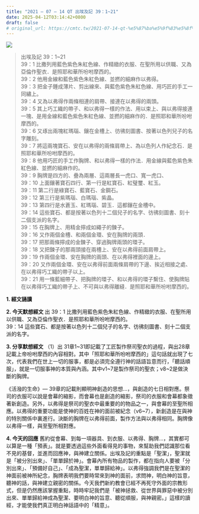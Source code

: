 ```yaml
---
title: "2021 – 07 – 14 QT 出埃及記 39：1~21"
date: 2025-04-12T03:14:42+0800
draft: false
# original_url: https://cmtc.tw/2021-07-14-qt-%e5%87%ba%e5%9f%83%e5%8f%8a%e8%a8%98-39%ef%bc%9a121
---
```


![](/images/qt.jpg)
> 出埃及記 39：1\~21  
> 39：1 比撒列用藍色紫色朱紅色線、作精緻的衣服、在聖所用以供職、又為亞倫作聖衣．是照耶和華所吩咐摩西的。  
> 39：2 他用金線和藍色紫色朱紅色線、並撚的細麻作以弗得。  
> 39：3 把金子錘成薄片、剪出線來、與藍色紫色朱紅色線、用巧匠的手工一同繡上。  
> 39：4 又為以弗得作兩條相連的肩帶、接連在以弗得的兩頭。  
> 39：5 其上巧工織的帶子、和以弗得一樣的作法、用以束上、與以弗得接連一塊、是用金線和藍色紫色朱紅色線、並撚的細麻作的．是照耶和華所吩咐摩西的。  
> 39：6 又琢出兩塊紅瑪瑙、鑲在金槽上、彷彿刻圖書、按著以色列兒子的名字雕刻。  
> 39：7 將這兩塊寶石、安在以弗得的兩條肩帶上、為以色列人作紀念石．是照耶和華所吩咐摩西的。  
> 39：8 他用巧匠的手工作胸牌、和以弗得一樣的作法．用金線與藍色紫色朱紅色線、並撚的細麻作的。  
> 39：9 胸牌是四方的、疊為兩層、這兩層長一虎口、寬一虎口、  
> 39：10 上面鑲著寶石四行、第一行是紅寶石、紅璧璽、紅玉。  
> 39：11 第二行是綠寶石、藍寶石、金鋼石。  
> 39：12 第三行是紫瑪瑙、白瑪瑙、紫晶。  
> 39：13 第四行是水蒼玉、紅瑪瑙、碧玉．這都鑲在金槽中。  
> 39：14 這些寶石、都是按著以色列十二個兒子的名字、彷彿刻圖書、刻十二個支派的名字。  
> 39：15 在胸牌上、用精金擰成如繩子的鍊子。  
> 39：16 又作兩個金槽、和兩個金環、安在胸牌的兩頭．  
> 39：17 把那兩條擰成的金鍊子、穿過胸牌兩頭的環子。  
> 39：18 又把鍊子的那兩頭接在兩槽上、安在以弗得前面肩帶上。  
> 39：19 作兩個金環、安在胸牌的兩頭、在以弗得裡面的邊上。  
> 39：20 又作兩個金環、安在以弗得前面兩條肩帶的下邊、挨近相接之處、在以弗得巧工織的帶子以上。  
> 39：21 用一條藍細帶子、把胸牌的環子、和以弗得的環子繫住、使胸牌貼在以弗得巧工織的帶子上、不可與以弗得離縫．是照耶和華所吩咐摩西的。

**1. 經文誦讀**

**2.  今天默想經文**
出 39：1 比撒列用藍色紫色朱紅色線、作精緻的衣服、在聖所用以供職、又為亞倫作聖衣．是照耶和華所吩咐摩西的。  
39：14 這些寶石、都是按著以色列十二個兒子的名字、彷彿刻圖書、刻十二個支派的名字。

**3. 分享默想經文**
（1）出 31章1\~31即記載了工匠製作祭司聖衣的過程，與出28章記載上帝吩咐摩西的內容相對。其中「照耶和華所吩咐摩西的」這句話就出現了七次，代表我們在世上一切的服事，都是必須完全遵行神的話語旨意而行，「聽話順服」，就是一切服事神的本質與內涵。其中v1\~7是製作祭司的聖衣；v8\~2是做決斷的胸牌。

《活潑的生命》— 39章的記載則顯明神創造的思想…，與創造的七日相對應。祭司的衣服可以說是會幕的縮影，而會幕也是創造的縮影，祭司的衣服和會幕都象徵著新創造。另外，以弗得是祭司的聖衣中最重要的的物品之一，與會幕的至聖所相應。以弗得的重要功能是使神的百姓在神的面前被紀念（v6\~7），新創造是在與神的特別關係中裏進行。決斷的胸牌在以弗得前面，製作方法與以弗得相同。胸牌像以弗得一樣，與至聖所相對應。

**4. 今天的回應**
舊約從會幕、到每一項器具、到衣服、以弗得、胸牌…，其實都可以算是一種「預表」。就是要透過這些外面看得見的事物，來幫助我們認識那位看不見的基督，並進而回應神，與神建立關係。出埃及記的重點是「聖潔」，聖潔就是「被分別出來」、「單單歸於神」。會幕內所有物品的製作，都在指向人要被「分別出來」、「預備好自己」、「成為聖潔，單單歸給神」。以弗得強調我們是在聖潔的神面前被神所紀念，胸牌表明我們要時常來到神的面前，求問神，明白神的旨意，聽神的話，與神建立親密的關係。今天我們新約教會已經不再死守外面的宗教形式，但是仍然應該掌握重點，時時牢記我們是「被神拯救、從世界與罪惡中被分別出來、單單歸給神成為聖潔、要明白神的旨意、聽從順服，與神親密。」這樣的讀經，才能使我們真正明白神話語中的「精意」。

